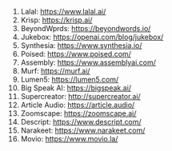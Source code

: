 1. Lalal: https://www.lalal.ai/
2. Krisp: https://krisp.ai/
3. BeyondWprds: https://beyondwords.io/
4. Jukebox: https://openai.com/blog/jukebox/
5. Synthesia: https://www.synthesia.io/
6. Poised: https://www.poised.com/
7. Assembly: https://www.assemblyai.com/
8. Murf: https://murf.ai/
9. Lumen5: https://lumen5.com/
10. Big Speak AI: https://bigspeak.ai/
11. Supercreator: http://supercreator.ai/
12. Article Audio: https://article.audio/
13. Zoomscape: https://zoomscape.ai/
14. Descript: https://www.descript.com/
15. Narakeet: https://www.narakeet.com/
16. Movio: https://www.movio.la/
